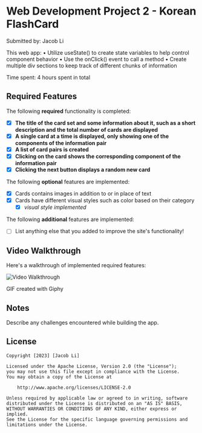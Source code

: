 # Web Development Project 2 - Korean FlashCard 

Submitted by: Jacob Li

This web app: 
• Utilize useState() to create state variables to help control component behavior
• Use the onClick() event to call a method
• Create multiple div sections to keep track of different chunks of information

Time spent: 4 hours spent in total

## Required Features

The following **required** functionality is completed:

- [X] **The title of the card set and some information about it, such as a short description and the total number of cards are displayed**
- [X] **A single card at a time is displayed, only showing one of the components of the information pair**
- [X] **A list of card pairs is created**
- [X] **Clicking on the card shows the corresponding component of the information pair**
- [X] **Clicking the next button displays a random new card**

The following **optional** features are implemented:

- [X] Cards contains images in addition to or in place of text
- [X] Cards have different visual styles such as color based on their category
  - [X] *visual style implemented*

The following **additional** features are implemented:

* [ ] List anything else that you added to improve the site's functionality!

## Video Walkthrough

Here's a walkthrough of implemented required features:

<img src='[https://media.giphy.com/media/v1.Y2lkPTc5MGI3NjExbmxkM2V2ZnZuaXN5bGptcDFmZTgzdW5paGk0dXBlbm85ank0MTd6YyZlcD12MV9pbnRlcm5hbF9naWZfYnlfaWQmY3Q9Zw/LNSmnk564PQBJ6aLqd/giphy.gif](https://media.giphy.com/media/v1.Y2lkPTc5MGI3NjExcG83YTU1c2wxdDhrZ3d0dnZoN2g0ZXM3a2Jibm55azlhdmVxa3FucyZlcD12MV9pbnRlcm5hbF9naWZfYnlfaWQmY3Q9Zw/vR9YJ5xph3LURiLKqv/giphy.gif)' title='Video Walkthrough' width='' alt='Video Walkthrough' />

<!-- Replace this with whatever GIF tool you used! -->
GIF created with Giphy 
<!-- Recommended tools:
[Kap](https://getkap.co/) for macOS
[ScreenToGif](https://www.screentogif.com/) for Windows
[peek](https://github.com/phw/peek) for Linux. -->

## Notes

Describe any challenges encountered while building the app.

## License

    Copyright [2023] [Jacob Li]

    Licensed under the Apache License, Version 2.0 (the "License");
    you may not use this file except in compliance with the License.
    You may obtain a copy of the License at

        http://www.apache.org/licenses/LICENSE-2.0

    Unless required by applicable law or agreed to in writing, software
    distributed under the License is distributed on an "AS IS" BASIS,
    WITHOUT WARRANTIES OR CONDITIONS OF ANY KIND, either express or implied.
    See the License for the specific language governing permissions and
    limitations under the License.
